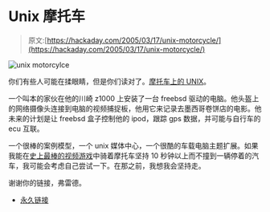 # Unix 摩托车

> 原文:[https://hackaday.com/2005/03/17/unix-motorcycle/](https://hackaday.com/2005/03/17/unix-motorcycle/)

![unix motorcylce](img/be88ff39922614fd972757c6920fc386.png)

你们有些人可能在揉眼睛，但是你们读对了。[摩托车上的 UNIX](http://bike.owns.com/)。

一个叫本的家伙在他的川崎 z1000 上安装了一台 freebsd 驱动的电脑。他头盔上的网络摄像头连接到电脑的视频捕捉板，他用它来记录去墨西哥卷饼店的电影。他未来的计划是让 freebsd 盒子控制他的 ipod，跟踪 gps 数据，并可能与自行车的 ecu 互联。

一个很棒的案例模型，一个 unix 媒体中心，一个很酷的车载电脑主题扩展。如果我能在[史上最棒的视频游戏](http://www.joystiq.com/entry/8388529185239375/)中骑着摩托车坚持 10 秒钟以上而不撞到一辆停着的汽车，我可能会考虑自己尝试一下。在那之前，我想我会坚持走。

谢谢你的链接，弗雷德。

*   [永久链接](http://bike.owns.com/)